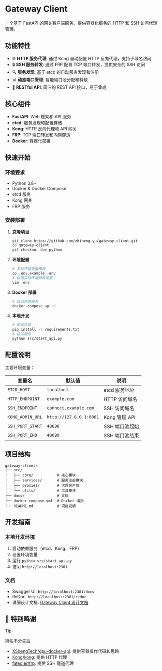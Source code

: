 # Gateway Client

一个基于 FastAPI 的网关客户端服务，提供容器化服务的 HTTP 和 SSH 访问代理管理。

## 功能特性

- 🌐 **HTTP 服务代理**: 通过 Kong 自动配置 HTTP 反向代理，支持子域名访问
- 🔒 **SSH 服务转发**: 通过 FRP 配置 TCP 端口转发，提供安全的 SSH 访问
- 🔍 **服务发现**: 基于 etcd 的自动服务发现和注册
- 📊 **动态端口管理**: 智能端口池分配和释放
- 🚀 **RESTful API**: 简洁的 REST API 接口，易于集成

## 核心组件

- **FastAPI**: Web 框架和 API 服务
- **etcd**: 服务发现和配置存储
- **Kong**: HTTP 反向代理和 API 网关
- **FRP**: TCP 端口转发和内网穿透
- **Docker**: 容器化部署

## 快速开始

### 环境要求

- Python 3.8+
- Docker & Docker Compose
- etcd 服务
- Kong 网关
- FRP 服务

### 安装部署

1. **克隆项目**
   ```bash
   git clone https://github.com/zhiheng-yu/gateway-client.git
   cd gateway-client
   git checkout dev-python
   ```

2. **环境配置**
   ```bash
   # 复制环境变量模板
   cp .env.example .env
   # 根据实际环境修改配置
   vim .env
   ```

3. **Docker 部署**
   ```bash
   # 启动所有服务
   docker-compose up -d
   ```

4. **本地开发**
   ```bash
   # 安装依赖
   pip install -r requirements.txt
   # 启动服务
   python src/start_api.py
   ```

## 配置说明

主要环境变量：

| 变量名 | 默认值 | 说明 |
|--------|--------|------|
| `ETCD_HOST` | `localhost` | etcd 服务地址 |
| `HTTP_ENDPOINT` | `example.com` | HTTP 访问域名 |
| `SSH_ENDPOINT` | `connect.example.com` | SSH 访问域名 |
| `KONG_ADMIN_URL` | `http://127.0.0.1:8001` | Kong 管理 API |
| `SSH_PORT_START` | `40000` | SSH 端口池起始 |
| `SSH_PORT_END` | `40099` | SSH 端口池结束 |

## 项目结构

```
gateway-client/
├── src/
│   ├── core/           # 核心模块
│   ├── services/       # 服务注册模块
│   ├── proxies/        # 代理客户端
│   └── utils/          # 工具模块
├── docs/               # 文档
├── docker-compose.yml  # Docker 编排
└── README.md           # 项目说明
```

## 开发指南

### 本地开发环境

1. 启动依赖服务（etcd、Kong、FRP）
2. 设置环境变量
3. 运行 `python src/start_api.py`
4. 访问 `http://localhost:2381`

### 文档

- Swagger UI: `http://localhost:2381/docs`
- ReDoc: `http://localhost:2381/redoc`
- 详细设计文档: [Gateway Client 设计文档](docs/gateway-client.md)

## 🙏 特别鸣谢

> [!TIP]
> 排名不分先后

* [XShengTech/gpu-docker-api](https://github.com/XShengTech/gpu-docker-api): 提供容器操作代码和思路
* [Kong/kong](https://github.com/Kong/kong): 提供 HTTP 代理
* [fatedier/frp](https://github.com/fatedier/frp): 提供 SSH 隧道代理
